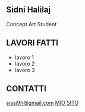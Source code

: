## Sidni Halilaj
Concept Art Student


## LAVORI FATTI

- lavoro 1
- lavoro 2
- lavoro 3

## CONTATTI

sissi9h@gmail.com
[MIO SITO](https://)

